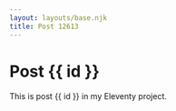 ```yaml
---
layout: layouts/base.njk
title: Post 12613
---
```


# Post {{ id }}

This is post {{ id }} in my Eleventy project.
